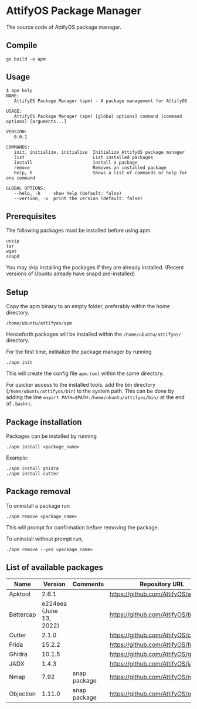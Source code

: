 # AttifyOS Package Manager

The source code of AttifyOS package manager.

## Compile

```
go build -o apm
```

## Usage

```
$ apm help
NAME:
   AttifyOS Package Manager (apm) - A package management for AttifyOS

USAGE:
   AttifyOS Package Manager (apm) [global options] command [command options] [arguments...]

VERSION:
   0.0.1

COMMANDS:
   init, initialize, initialise  Initialize AttifyOS package manager
   list                          List installed packages
   install                       Install a package
   remove                        Removes an installed package
   help, h                       Shows a list of commands or help for one command

GLOBAL OPTIONS:
   --help, -h     show help (default: false)
   --version, -v  print the version (default: false)
```

## Prerequisites

The following packages must be installed before using apm.

```
unzip
tar
wget
snapd
```

You may skip installing the packages if they are already installed.
(Recent versions of Ubuntu already have snapd pre-installed)

## Setup

Copy the apm binary to an empty folder, preferably within the home directory.

```
/home/ubuntu/attifyos/apm
```

Henceforth packages will be installed within the `/home/ubuntu/attifyos/` directory.

For the first time, inititalize the package manager by running

```
./apm init
```

This will create the config file `apm.toml` within the same directory.

For quicker access to the installed tools, add the bin directory (`/home/ubuntu/attifyos/bin`) to the system path. This can be done by adding the line `export PATH=$PATH:/home/ubuntu/attifyos/bin/` at the end of `.bashrc`.

## Package installation 

Packages can be installed by running
```
./apm install <package_name>
```

Example:
```
./apm install ghidra
./apm install cutter
```

## Package removal

To uninstall a package run
```
./apm remove <package_name>
```

This will prompt for confirmation before removing the package.

To uninstall without prompt run,
```
./apm remove --yes <package_name>
```

## List of available packages

| Name      | Version                 | Comments     | Repository URL                        |
|-----------|-------------------------|--------------|---------------------------------------|
| Apktool   | 2.6.1                   |              | https://github.com/AttifyOS/apktool   |
| Bettercap | e224eea (June 13, 2022) |              | https://github.com/AttifyOS/bettercap |
| Cutter    | 2.1.0                   |              | https://github.com/AttifyOS/cutter    |
| Frida     | 15.2.2                  |              | https://github.com/AttifyOS/frida     |
| Ghidra    | 10.1.5                  |              | https://github.com/AttifyOS/ghidra    |
| JADX      | 1.4.3                   |              | https://github.com/AttifyOS/jadx      |
| Nmap      | 7.92                    | snap package | https://github.com/AttifyOS/nmap      |
| Objection | 1.11.0                  | snap package | https://github.com/AttifyOS/objection |